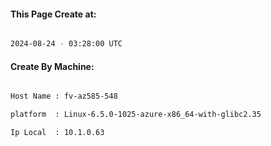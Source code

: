 
   
#### This Page Create at:

```bash

2024-08-24 - 03:28:00 UTC

```

#### Create By Machine:

```bash

Host Name : fv-az585-548

platform  : Linux-6.5.0-1025-azure-x86_64-with-glibc2.35

Ip Local  : 10.1.0.63

```

